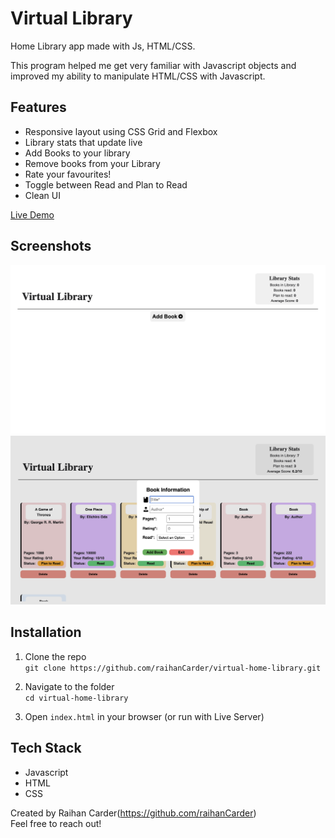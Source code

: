 # Virtual Library
Home Library app made with Js, HTML/CSS.

This program helped me get very familiar with Javascript objects and improved my ability to manipulate HTML/CSS with Javascript.

## Features

- Responsive layout using CSS Grid and Flexbox
- Library stats that update live
- Add Books to your library
- Remove books from your Library
- Rate your favourites!
- Toggle between Read and Plan to Read
- Clean UI

[Live Demo](https://raihancarder.github.io/virtual-home-library/)

## Screenshots

![Library Screenshot](images/screenshot1.png)
![Library with Books Screenshot](images/screenshot2.png)

## Installation

1. Clone the repo  
   `git clone https://github.com/raihanCarder/virtual-home-library.git`

2. Navigate to the folder  
   `cd virtual-home-library`

3. Open `index.html` in your browser (or run with Live Server)

## Tech Stack
- Javascript
- HTML
- CSS

Created by Raihan Carder(https://github.com/raihanCarder)  
Feel free to reach out!

